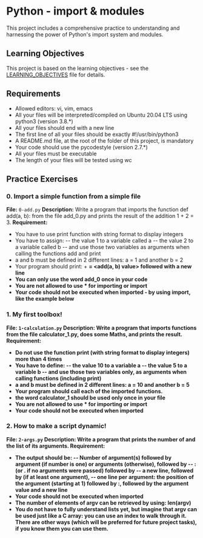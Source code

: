 # Python - import & modules

This project includes a comprehensive practice to understanding and harnessing the power of Python's import system and modules.

## Learning Objectives

This project is based on the learning objectives - see the [LEARNING_OBJECTIVES](https://github.com/Goaty-yagi/holbertonschool-higher_level_programming/blob/main/LEANING_OBJECTIVES.md) file for details.

## Requirements
- Allowed editors: vi, vim, emacs
- All your files will be interpreted/compiled on Ubuntu 20.04 LTS using python3 (version 3.8.*)
- All your files should end with a new line
- The first line of all your files should be exactly #!/usr/bin/python3
- A README.md file, at the root of the folder of this project, is mandatory
- Your code should use the pycodestyle (version 2.7.*)
- All your files must be executable
- The length of your files will be tested using wc

## Practice Exercises

### 0. Import a simple function from a simple file

**File:** `0-add.py`
**Description:** Write a program that imports the function def add(a, b): from the file add_0.py and prints the result of the addition 1 + 2 = 3.
**Requirement:** 
- You have to use print function with string format to display integers
- You have to assign:
-- the value 1 to a variable called a
-- the value 2 to a variable called b
-- and use those two variables as arguments when calling the functions add and print
- a and b must be defined in 2 different lines: a = 1 and another b = 2
- Your program should print: <a value> + <b value> = <add(a, b) value> followed with a new line
- You can only use the word add_0 once in your code
- You are not allowed to use * for importing or __import__
- Your code should not be executed when imported - by using __import__, like the example below


### 1. My first toolbox!

**File:** `1-calculation.py`
**Description:** Write a program that imports functions from the file calculator_1.py, does some Maths, and prints the result.
**Requirement:** 
- Do not use the function print (with string format to display integers) more than 4 times
- You have to define:
-- the value 10 to a variable a
-- the value 5 to a variable b
-- and use those two variables only, as arguments when calling functions (including print)
- a and b must be defined in 2 different lines: a = 10 and another b = 5
- Your program should call each of the imported functions.
- the word calculator_1 should be used only once in your file
- You are not allowed to use * for importing or __import__
- Your code should not be executed when imported

### 2. How to make a script dynamic!

**File:** `2-args.py`
**Description:** Write a program that prints the number of and the list of its arguments.
**Requirement:** 
- The output should be:
-- Number of argument(s) followed by argument (if number is one) or arguments (otherwise), followed by
-- : (or . if no arguments were passed) followed by
-- a new line, followed by (if at least one argument),
-- one line per argument:
the position of the argument (starting at 1) followed by :, followed by the argument value and a new line
- Your code should not be executed when imported
- The number of elements of argv can be retrieved by using: len(argv)
- You do not have to fully understand lists yet, but imagine that argv can be used just like a C array: you can use an index to walk through it. There are other ways (which will be preferred for future project tasks), if you know them you can use them.




